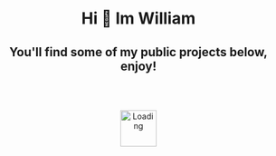 <h1
  align="center"
>
  Hi 👋 Im William
</h1>
<h2
  align="center"
>
  You'll find some of my public projects below, enjoy!
</h2>
</br>
</br>
<p align="center">
  <img
    height=64
    width=64
    align="center"
    src="https://share.sainnhe.dev/~loading.gif"
    alt="Loading"
  />
</p>
